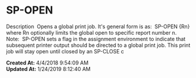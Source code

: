 # SP-OPEN

Description  Opens a global print job. It's general form is as:  SP-OPEN {Rn} where Rn optionally limits the global open to specific report number n. Note:  SP-OPEN sets a flag in the assignment environment to indicate that subsequent printer output should be directed to a global print job. This print job will stay open until closed by an SP-CLOSE c  

**Created At:** 4/4/2018 9:54:09 AM  
**Updated At:** 1/24/2019 8:12:40 AM  

